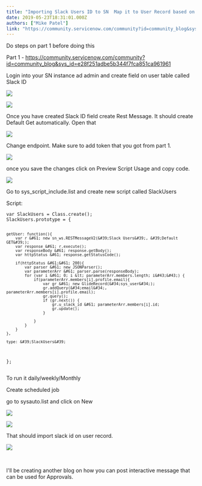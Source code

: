 ```yaml
---
title: "Importing Slack Users ID to SN  Map it to User Record based on email  Part "
date: 2019-05-23T18:31:01.000Z
authors: ["Mike Patel"]
link: "https://community.servicenow.com/community?id=community_blog&sys_id=92e0c69edba5f344f7fca851ca961949"
---
```

<p>Do steps on part 1 before doing this </p>
<p>Part 1 - <a href="https://community.servicenow.com/community?id&#61;community_blog&amp;sys_id&#61;e28f251adbe5b344f7fca851ca961961" rel="nofollow">https://community.servicenow.com/community?id&#61;community_blog&amp;sys_id&#61;e28f251adbe5b344f7fca851ca961961</a></p>
<p>Login into your SN instance ad admin and create field on user table called Slack ID</p>
<p><img src="https://community.servicenow.com/a6bb715edb61f344f7fca851ca96199a.iix" /></p>
<p><img src="https://community.servicenow.com/24fbf112dba1f344f7fca851ca961922.iix" /></p>
<p>Once you have created Slack ID field create Rest Message. It should create Default Get automatically. Open that</p>
<p><img src="https://community.servicenow.com/e36cf9d6dba1f344f7fca851ca9619ce.iix" /></p>
<p>Change endpoint. Make sure to add token that you got from part 1.</p>
<p><img src="https://community.servicenow.com/0fec7d12dbe1f344f7fca851ca961937.iix" /></p>
<p>once you save the changes click on Preview Script Usage and copy code.</p>
<p><img src="https://community.servicenow.com/f45df51adbe1f344f7fca851ca9619cc.iix" /></p>
<p>Go to sys_script_include.list and create new script called SlackUsers</p>
<p>Script:</p>
<pre class="language-javascript"><code>var SlackUsers &#61; Class.create();
SlackUsers.prototype &#61; {

	getUser: function(){
		var r &#61; new sn_ws.RESTMessageV2(&#39;Slack Users&#39;, &#39;Default GET&#39;);
		var response &#61; r.execute();
		var responseBody &#61; response.getBody();
		var httpStatus &#61; response.getStatusCode();

		if(httpStatus &#61;&#61; 200){
			var parser &#61; new JSONParser();
			var parameterArr &#61; parser.parse(responseBody);
			for (var i &#61; 0; i &lt; parameterArr.members.length; i&#43;&#43;) {
				if(parameterArr.members[i].profile.email){
					var gr &#61; new GlideRecord(&#34;sys_user&#34;);
					gr.addQuery(&#34;email&#34;, parameterArr.members[i].profile.email);
					gr.query();
					if (gr.next()) {
						gr.u_slack_id &#61; parameterArr.members[i].id;
						gr.update();
					}

				}
			}
		}
	},

	type: &#39;SlackUsers&#39;
};</code></pre>
<p>To run it daily/weekly/Monthly</p>
<p>Create scheduled job</p>
<p>go to sysauto.list and click on New</p>
<p><img src="https://community.servicenow.com/67108e16dba5f344f7fca851ca961990.iix" /></p>
<p><img src="https://community.servicenow.com/f391ce1edbe5f344f7fca851ca961975.iix" /></p>
<p>That should import slack id on user record.</p>
<p><img src="https://community.servicenow.com/57a086dadba5f344f7fca851ca9619fa.iix" /></p>
<p> </p>
<p>I&#39;ll be creating another blog on how you can post interactive message that can be used for Approvals.</p>
<p> </p>